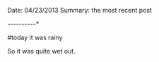 Date: 04/23/2013
Summary: the most recent post 

*-----*-----*

#today it was rainy

So it was quite wet out.
